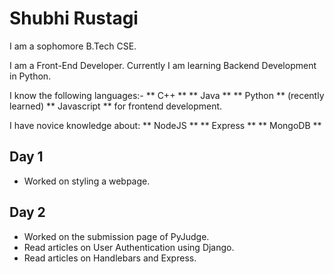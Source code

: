 # Shubhi Rustagi

I am a sophomore B.Tech CSE.

I am a Front-End Developer. Currently I am learning Backend Development in Python.

I know the following languages:-
** C++ **
** Java **
** Python ** (recently learned)
** Javascript ** for frontend development.

I have novice knowledge about: 
** NodeJS **
** Express **
** MongoDB **

## Day 1

- Worked on styling a webpage.

## Day 2

- Worked on the submission page of PyJudge.
- Read articles on User Authentication using Django.
- Read articles on Handlebars and Express.
